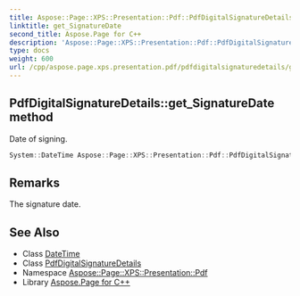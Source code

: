 ```yaml
---
title: Aspose::Page::XPS::Presentation::Pdf::PdfDigitalSignatureDetails::get_SignatureDate method
linktitle: get_SignatureDate
second_title: Aspose.Page for C++
description: 'Aspose::Page::XPS::Presentation::Pdf::PdfDigitalSignatureDetails::get_SignatureDate method. Date of signing in C++.'
type: docs
weight: 600
url: /cpp/aspose.page.xps.presentation.pdf/pdfdigitalsignaturedetails/get_signaturedate/
---
```

## PdfDigitalSignatureDetails::get_SignatureDate method


Date of signing.

```cpp
System::DateTime Aspose::Page::XPS::Presentation::Pdf::PdfDigitalSignatureDetails::get_SignatureDate() const
```

## Remarks


The signature date. 
## See Also

* Class [DateTime](../../../system/datetime/)
* Class [PdfDigitalSignatureDetails](../)
* Namespace [Aspose::Page::XPS::Presentation::Pdf](../../)
* Library [Aspose.Page for C++](../../../)

